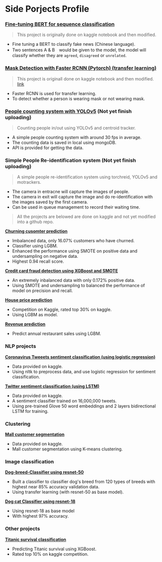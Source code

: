 # Side Porjects Profile

### [Fine-tuning BERT for sequence classification](https://github.com/taijackt/BERT_fake_news_classification)
> This project is originally done on kaggle notebook and then modified. 
- Fine tuning a BERT to classify fake news (Chinese language).
- Two sentences A & B　would be given to the model, the model will classify whether they are `agreed`, `disagreed` or `unrelated`.

### [Mask Detection with Faster RCNN (Pytorch) (transfer learning)](https://github.com/taijackt/Mask-detection-RCNN)
> This project is originall done on kaggle notebook and then modified. [link](https://www.kaggle.com/jackttai/face-mask-detection-faster-r-cnn-pytorch)
- Faster RCNN is used for transfer learning.
- To detect whether a person is wearing mask or not wearing mask.

### [People counting system with YOLOv5](https://github.com/taijackt/People-Counting-with-yolov5) (Not yet finish uploading)
> Counting people in/out using YOLOv5 and centroid tracker.
- A simple people counting system with around 30 fps in average.
- The counting data is saved in local using mongoDB.
- API is provided for getting the data.


### Simple People Re-identification system (Not yet finish uploading)
> A simple people re-identification system using torchreid, YOLOv5 and motrackers.
- The camera in entracne will capture the images of people.
- The camera in exit will capture the image and do re-identification with the images saved by the first camera.
- Can be used in queue management to record their waiting time.

> All the projects are belowed are done on kaggle and not yet modified into a github repo.

[**Churning cusomter prediction**](https://github.com/taijackt/Data-science-projects-profile/blob/gh-pages/projects/churning-customers-eda-lgbm-smote-0-94-recall.ipynb)
- Imbalanced data, only 16.07% customers who have churned.
- Classifier using LGBM.
- Enhanced the performance using SMOTE on positive data and undersampling on negative data.
- Highest 0.94 recall score.

[**Credit card fraud detection using XGBoost and SMOTE**](https://github.com/taijackt/Data-science-projects-profile/blob/gh-pages/projects/simple-fraud-detection-using-xgboost-and-smote.ipynb)
- An extremely inbalanced data with only 0.172% positive data.
- Using SMOTE and undersampling to balanced the performance of model on precision and recall.

[**House price prediction**](https://github.com/taijackt/Data-science-projects-profile/blob/gh-pages/projects/house-prices-using-lgbm.ipynb)
- Competition on Kaggle, rated top 30% on kaggle.
- Using LGBM as model.

[**Revenue prediction**](https://github.com/taijackt/Data-science-projects-profile/blob/gh-pages/projects/revenue-prediction-using-lightgbm.ipynb)
- Predict annual restaurant sales using LGBM.

### NLP projects
[**Coronavirus Tweeets sentiment classification (using logistic regression)**](https://github.com/taijackt/Data-science-projects-profile/blob/gh-pages/projects/coronavirus-tweets-nlp-using-logistic-regression.ipynb)
- Data provided on kaggle.
- Using nltk to preprocess data, and use logistic regression for sentiment classification.

[**Twitter sentiment classification (using LSTM)**](https://github.com/taijackt/Data-science-projects-profile/blob/gh-pages/projects/twitter-sentiment-classification-keras-lstm.ipynb)
- Data provided on kaggle.
- A sentiment classifier trained on 16,000,000 tweets.
- Using pre-trained Glove 50 word embeddings and 2 layers bidirectional LSTM for training.

### Clustering
[**Mall customer segmentation**](https://github.com/taijackt/Data-science-projects-profile/blob/gh-pages/projects/mall-customer-segmentation-first-try.ipynb)
- Data provided on kaggle.
- Mall customer segmentation using K-means clustering.


### Image classification
[**Dog-breed-Classifier using resnet-50**](https://github.com/taijackt/Data-science-projects-profile/blob/gh-pages/projects/dog-breed-classifier-with-pytorch-using-resnet50.ipynb)
- Built a classifier to classifier dog's breed from 120 types of breeds with highest near 85% accuracy validation data.
- Using transfer learning (with resnet-50 as base model).

[**Dog cat Classifier using resnet-18**](https://github.com/taijackt/Data-science-projects-profile/blob/gh-pages/projects/cat-dog-classilfer-resnet-18-pytorch.ipynb)
- Using resnet-18 as base model
- With highest 97% accuracy.

### Other projects
[**Titanic survival classification**](https://github.com/taijackt/Data-science-projects-profile/blob/gh-pages/projects/titanic-classification-using-xgboost.ipynb)
- Predicting Titanic survival using XGBoost.
- Rated top 10% on kaggle competition.
